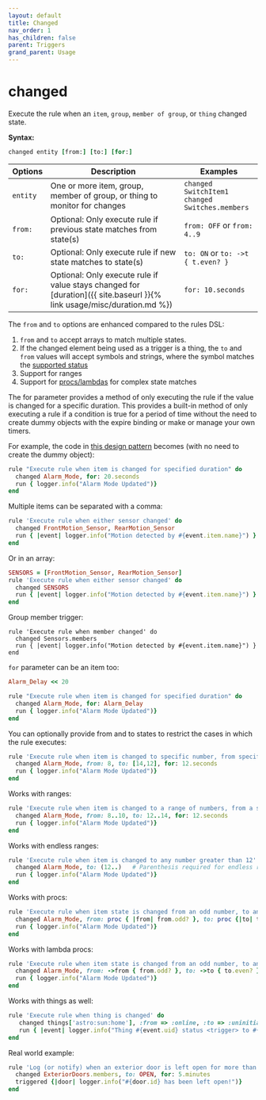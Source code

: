 ```yaml
---
layout: default
title: Changed
nav_order: 1
has_children: false
parent: Triggers
grand_parent: Usage
---
```


# changed

Execute the rule when an `item`, `group`, `member of group`, or `thing` changed state.

**Syntax:**

```ruby
changed entity [from:] [to:] [for:]
```

| Options  | Description                                                                                                            | Examples                                             |
| -------- | ---------------------------------------------------------------------------------------------------------------------- | ---------------------------------------------------- |
| `entity` | One or more item, group, member of group, or thing to monitor for changes                                              | `changed SwitchItem1`<br/>`changed Switches.members` |
| `from:`  | Optional: Only execute rule if previous state matches from state(s)                                                    | `from: OFF` or `from: 4..9`                          |
| `to:`    | Optional: Only execute rule if new state matches to state(s)                                                           | `to: ON` or `to: ->t { t.even? }`                    |
| `for:`   | Optional: Only execute rule if value stays changed for [duration]({{ site.baseurl }}{% link usage/misc/duration.md %}) | `for: 10.seconds`                                    |

The `from` and `to` options are enhanced compared to the rules DSL:

1. `from` and `to` accept arrays to match multiple states.
2. If the changed element being used as a trigger is a thing, the `to` and `from` values will accept symbols and strings, where the symbol matches the [supported status](https://www.openhab.org/docs/concepts/things.html#thing-status)
3. Support for ranges
4. Support for [procs/lambdas](https://ruby-doc.org/core-2.6/Proc.html) for complex state matches

The for parameter provides a method of only executing the rule if the value is changed for a specific duration.
This provides a built-in method of only executing a rule if a condition is true for a period of time without the
need to create dummy objects with the expire binding or make or manage your own timers.

For example, the code in [this design pattern](https://community.openhab.org/t/design-pattern-expire-binding-based-timers/32634) becomes (with no need to create the dummy object):
```ruby
rule "Execute rule when item is changed for specified duration" do
  changed Alarm_Mode, for: 20.seconds
  run { logger.info("Alarm Mode Updated")}
end
```

Multiple items can be separated with a comma:
```ruby
rule 'Execute rule when either sensor changed' do
  changed FrontMotion_Sensor, RearMotion_Sensor
  run { |event| logger.info("Motion detected by #{event.item.name}") }
end
```

Or in an array:
```ruby
SENSORS = [FrontMotion_Sensor, RearMotion_Sensor]
rule 'Execute rule when either sensor changed' do
  changed SENSORS
  run { |event| logger.info("Motion detected by #{event.item.name}") }
end
```

Group member trigger:
```
rule 'Execute rule when member changed' do
  changed Sensors.members
  run { |event| logger.info("Motion detected by #{event.item.name}") }
end
```
`for` parameter can be an item too:
```ruby
Alarm_Delay << 20

rule "Execute rule when item is changed for specified duration" do
  changed Alarm_Mode, for: Alarm_Delay
  run { logger.info("Alarm Mode Updated")}
end
```

You can optionally provide from and to states to restrict the cases in which the rule executes:
```ruby
rule 'Execute rule when item is changed to specific number, from specific number, for specified duration' do
  changed Alarm_Mode, from: 8, to: [14,12], for: 12.seconds
  run { logger.info("Alarm Mode Updated")}
end
```

Works with ranges:
```ruby
rule 'Execute rule when item is changed to a range of numbers, from a specific range of numbers, for specified duration' do
  changed Alarm_Mode, from: 8..10, to: 12..14, for: 12.seconds
  run { logger.info("Alarm Mode Updated")}
end
```

Works with endless ranges:
```ruby
rule 'Execute rule when item is changed to any number greater than 12'
  changed Alarm_Mode, to: (12..)   # Parenthesis required for endless ranges
  run { logger.info("Alarm Mode Updated")}
end
```

Works with procs:
```ruby
rule 'Execute rule when item state is changed from an odd number, to an even number, for specified duration' do
  changed Alarm_Mode, from: proc { |from| from.odd? }, to: proc {|to| to.even? }, for: 12.seconds
  run { logger.info("Alarm Mode Updated")}
end
```

Works with lambda procs:
```ruby
rule 'Execute rule when item state is changed from an odd number, to an even number, for specified duration' do
  changed Alarm_Mode, from: ->from { from.odd? }, to: ->to { to.even? }, for: 12.seconds
  run { logger.info("Alarm Mode Updated")}
end
```


Works with things as well:
```ruby
rule 'Execute rule when thing is changed' do
   changed things['astro:sun:home'], :from => :online, :to => :uninitialized
   run { |event| logger.info("Thing #{event.uid} status <trigger> to #{event.status}") }
end
```

Real world example:
```ruby
rule 'Log (or notify) when an exterior door is left open for more than 5 minutes' do
  changed ExteriorDoors.members, to: OPEN, for: 5.minutes
  triggered {|door| logger.info("#{door.id} has been left open!")}
end
```
